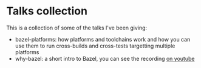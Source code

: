# Talks collection

This is a collection of some of the talks I've been giving:

- bazel-platforms: how platforms and toolchains work and how you can use them to run cross-builds and cross-tests targetting multiple platforms
- why-bazel: a short intro to Bazel, you can see the recording [on youtube](https://www.youtube.com/watch?v=sW8b-cgqicc)

